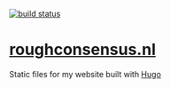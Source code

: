 [![build status](https://travis-ci.org/roughconsensus/roughconsensus.github.io.svg?branch=hugo-src)](https://travis-ci.org/roughconsensus/roughconsensus.github.io)
# [roughconsensus.nl](https://roughconsensus.nl)
Static files for my website built with [Hugo](https://gohugo.io)
